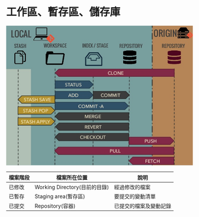 # 工作區、暫存區、儲存庫

![](assets/local-with-remote.jpg)

| 檔案階段 | 檔案所在位置                   | 說明          |
|------|--------------------------|-------------|
| 已修改  | Working Directory(目前的目錄) | 經過修改的檔案     |
| 已暫存  | Staging area(暫存區)        | 要提交的變動清單    |
| 已提交  | Repository(容器)           | 已提交的檔案及變動記錄 |
